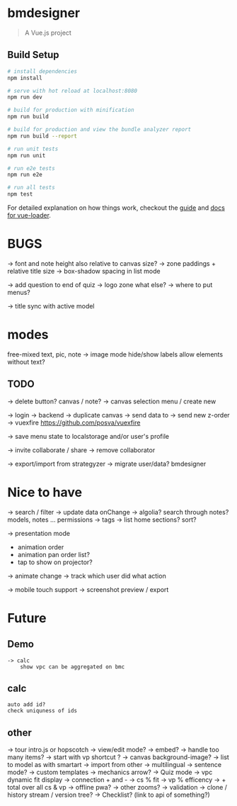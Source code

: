 # bmdesigner

> A Vue.js project

## Build Setup

``` bash
# install dependencies
npm install

# serve with hot reload at localhost:8080
npm run dev

# build for production with minification
npm run build

# build for production and view the bundle analyzer report
npm run build --report

# run unit tests
npm run unit

# run e2e tests
npm run e2e

# run all tests
npm test
```

For detailed explanation on how things work, checkout the [guide](http://vuejs-templates.github.io/webpack/) and [docs for vue-loader](http://vuejs.github.io/vue-loader).




# BUGS
-> font and note height also relative to canvas size?
-> zone paddings + relative title size
-> box-shadow spacing in list mode

-> add question to end of quiz
-> logo zone what else?
-> where to put menus?

-> title sync with active model

# modes
free-mixed
    text, pic, note
-> image mode hide/show labels allow elements without text?

## TODO
-> delete button? canvas / note?
-> canvas selection menu / create new


-> login
-> backend
    -> duplicate canvas
    -> send data to
    -> send new z-order
    -> vuexfire https://github.com/posva/vuexfire

-> save menu state to localstorage and/or user's profile

-> invite collaborate / share
    -> remove collaborator

-> export/import from strategyzer
-> migrate user/data? bmdesigner

# Nice to have
-> search / filter
    -> update data onChange
    -> algolia? search through notes?
        models,
        notes
        ...
            permissions
-> tags
-> list home sections? sort?

-> presentation mode
   - animation order
   - animation pan order list?
   - tap to show on projector?

-> animate change
-> track which user did what action

-> mobile touch support
-> screenshot preview / export


# Future


## Demo
    -> calc
        show vpc can be aggregated on bmc

## calc
    auto add id?
    check uniquness of ids

## other
-> tour intro.js or hopscotch
-> view/edit mode?
    -> embed?
-> handle too many items?
-> start with vp shortcut ?
-> canvas background-image?
-> list to model as with smartart
-> import from other
-> multilingual
-> sentence mode?
-> custom templates
-> mechanics arrow?
-> Quiz mode
-> vpc dynamic fit display
    -> connection + and -
    -> cs  % fit
    -> vp % efficency
    -> + total over all cs & vp
-> offline pwa?
-> other zooms?
-> validation
-> clone / history stream / version tree?
-> Checklist? (link to api of something?)
